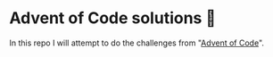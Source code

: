 # Advent of Code solutions 🎅

In this repo I will attempt to do the challenges from "[Advent of Code](https://adventofcode.com)".
